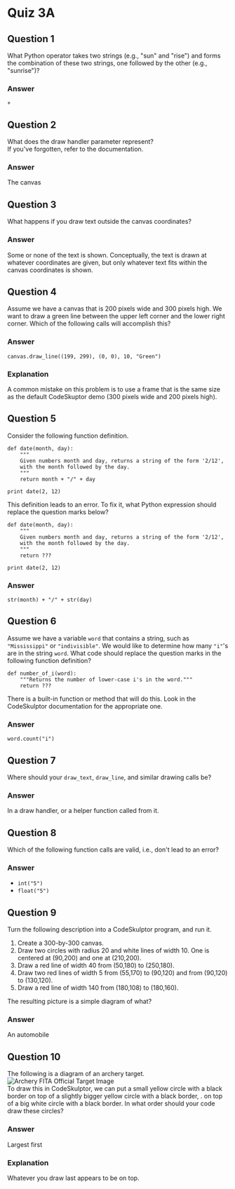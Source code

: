 Quiz 3A
=======

Question 1
----------

What Python operator takes two strings (e.g., "sun" and "rise") and forms the combination of these two strings, one followed by the other (e.g., "sunrise")?  

### Answer

`+`  

Question 2
----------

What does the draw handler parameter represent?  
If you've forgotten, refer to the documentation.  

### Answer

The canvas  

Question 3
----------

What happens if you draw text outside the canvas coordinates?  

### Answer

Some or none of the text is shown. Conceptually, the text is drawn at whatever coordinates are given, but only whatever text fits within the canvas coordinates is shown.  

Question 4
----------

Assume we have a canvas that is 200 pixels wide and 300 pixels high. We want to draw a green line between the upper left corner and the lower right corner. Which of the following calls will accomplish this?  

### Answer

`canvas.draw_line((199, 299), (0, 0), 10, "Green")`  

### Explanation

A common mistake on this problem is to use a frame that is the same size as the default CodeSkuptor demo (300 pixels wide and 200 pixels high).  

Question 5
----------

Consider the following function definition.  
```  
def date(month, day):
    """
    Given numbers month and day, returns a string of the form '2/12',
    with the month followed by the day.
    """
    return month + "/" + day

print date(2, 12)
```  
This definition leads to an error. To fix it, what Python expression should replace the question marks below?  
```  
def date(month, day):
    """
    Given numbers month and day, returns a string of the form '2/12',
    with the month followed by the day.
    """
    return ???

print date(2, 12)
```  

### Answer

`str(month) + "/" + str(day)`  

Question 6
----------

Assume we have a variable `word` that contains a string, such as `"Mississippi"` or `"indivisible"`. We would like to determine how many `"i"`'s are in the string `word`. What code should replace the question marks in the following function definition?  
```  
def number_of_i(word):
    """Returns the number of lower-case i's in the word."""
    return ???
```  
There is a built-in function or method that will do this. Look in the CodeSkulptor documentation for the appropriate one.  

### Answer

`word.count("i")`  

Question 7
----------

Where should your `draw_text`, `draw_line`, and similar drawing calls be?  

### Answer

In a draw handler, or a helper function called from it.  

Question 8
----------

Which of the following function calls are valid, i.e., don't lead to an error?  

### Answer

* `int("5")`
* `float("5")`

Question 9
-----------

Turn the following description into a CodeSkulptor program, and run it.  
1. Create a 300-by-300 canvas.  
2. Draw two circles with radius 20 and white lines of width 10. One is centered at (90,200) and one at (210,200).  
3. Draw a red line of width 40 from (50,180) to (250,180).  
4. Draw two red lines of width 5 from (55,170) to (90,120) and from (90,120) to (130,120).  
5. Draw a red line of width 140 from (180,108) to (180,160).  

The resulting picture is a simple diagram of what?  

### Answer

An automobile  

Question 10
-----------  

The following is a diagram of an archery target.  
![Archery FITA Official Target Image](https://github.com/UtkarshPathrabe/An-Introduction-to-Interactive-Programming-in-Python----Coursera/blob/master/Week%2003/Week%203%20Quiz/ArcheryTarget.png "Archery FITA Official Target Image")  
To draw this in CodeSkulptor, we can put a small yellow circle with a black border on top of a slightly bigger yellow circle with a black border, . on top of a big white circle with a black border. In what order should your code draw these circles?  

### Answer  
Largest first  

### Explanation  
Whatever you draw last appears to be on top.